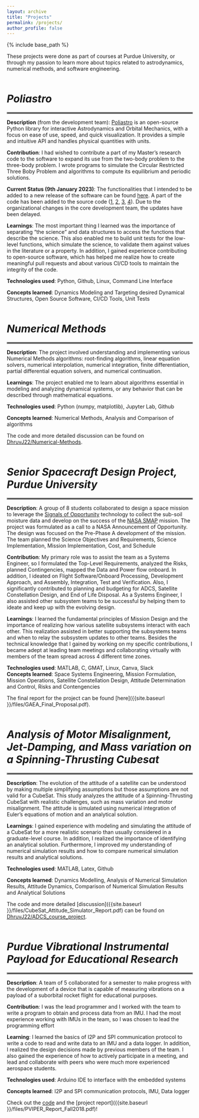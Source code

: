 ```yaml
---
layout: archive
title: "Projects"
permalink: /projects/
author_profile: false
---
```


{% include base_path %}

These projects were done as part of courses at Purdue University, or through my passion to learn more about topics related to astrodynamics, numerical methods, and software engineering.
<br>
<br>

# _Poliastro_
<hr style="border:2px solid grey">

**Description** (from the development team): [Poliastro](https://docs.poliastro.space/en/stable/) is an open-source Python library for interactive Astrodynamics and Orbital Mechanics, with a focus on ease of use, speed, and quick visualization. It provides a simple and intuitive API and handles physical quantities with units.

**Contribution**: I had wished to contribute a part of my Master’s research code to the software to expand its use from the two-body problem to the three-body problem. I wrote programs to simulate the Circular Restricted Three Boby Problem and algorithms to compute its equilibrium and periodic solutions. 

**Current Status (9th January 2023)**: The functionalities that I intended to be added to a new release of the software can be found [here](https://github.com/poliastro/poliastro/tree/main/contrib/cr3bp_DhruvJ). A part of the code has been added to the source code ([1](https://github.com/poliastro/poliastro/tree/main/src/poliastro/threebody), [2](https://github.com/poliastro/poliastro/tree/main/src/poliastro/constants), [3](https://github.com/poliastro/poliastro/tree/main/src/poliastro/core/threebody), [4](https://github.com/poliastro/poliastro/tree/main/src/poliastro)). Due to the organizational changes in the core development team, the updates have been delayed.  

**Learnings**: The most important thing I learned was the importance of separating “the science” and data structures to access the functions that describe the science. This also enabled me to build unit tests for the low-level functions, which simulate the science, to validate them against values in the literature or a property. In addition, I gained experience contributing to open-source software, which has helped me realize how to create meaningful pull requests and about various CI/CD tools to maintain the integrity of the code. 

**Technologies used**: Python, Github, Linux, Command Line Interface

**Concepts learned**: Dynamics Modeling and Targeting desired Dynamical Structures, Open Source Software, CI/CD Tools, Unit Tests
<br>
<br>

# _Numerical Methods_
<hr style="border:2px solid grey">

**Description**: The project involved understanding and implementing various Numerical Methods algorithms: root-finding algorithms, linear equation solvers, numerical interpolation, numerical integration, finite differentiation, partial differential equation solvers, and numerical continuation. 

**Learnings**: The project enabled me to learn about algorithms essential in modeling and analyzing dynamical systems, or any behavior that can be described through mathematical equations. 

**Technologies used**: Python (numpy, matplotlib), Jupyter Lab, Github

**Concepts learned**: Numerical Methods, Analysis and Comparison of algorithms

The code and more detailed discussion can be found on [DhruvJ22/Numerical-Methods](https://github.com/DhruvJ22/Numerical-Methods).
<br>
<br>

# _Senior Spacecraft Design Project, Purdue University_
<hr style="border:2px solid grey">

**Description**: A group of 8 students collaborated to design a space mission to leverage the [Signals of Opportunity](https://ieeexplore.ieee.org/document/8520391) technology to collect the sub-soil moisture data and develop on the success of the [NASA SMAP](https://smap.jpl.nasa.gov/) mission. The project was formulated as a call to a NASA Announcement of Opportunity. The design was focused on the Pre-Phase A development of the mission. The team planned the Science Objectives and Requirements, Science Implementation, Mission Implementation, Cost, and Schedule

**Contribution**: My primary role was to assist the team as a Systems Engineer, so I formulated the Top-Level Requirements, analyzed the Risks, planned Contingencies, mapped the Data and Power flow onboard. In addition, I ideated on Flight Software/Onboard Processing, Development Approach, and Assembly, Integration, Test and Verification. Also, I significantly contributed to planning and budgeting for ADCS, Satellite Constellation Design, and End of Life Disposal. As a Systems Engineer, I also assisted other subsystem teams to be successful by helping them to ideate and keep up with the evolving design. 

**Learnings**: I learned the fundamental principles of Mission Design and the importance of realizing how various satellite subsystems interact with each other. This realization assisted in better supporting the subsystems teams and when to relay the subsystem updates to other teams. Besides the technical knowledge that I gained by working on my specific contributions, I became adept at leading team meetings and collaborating virtually with members of the team spread across 4 different time zones.

**Technologies used**: MATLAB, C, GMAT, Linux, Canva, Slack  
**Concepts learned**: Space Systems Engineering, Mission Formulation, Mission Operations, Satellite Constellation Design, Attitude Determination and Control, Risks and Contengencies

The final report for the project can be found [here]({{site.baseurl }}/files/GAEA_Final_Proposal.pdf).
<br>
<br>

# _Analysis of Motor Misalignment, Jet-Damping, and Mass variation on a Spinning-Thrusting Cubesat_
<hr style="border:2px solid grey">

**Description**: The evolution of the attitude of a satellite can be understood by making multiple simplifying assumptions but those assumptions are not valid for a CubeSat. This study analyzes the attitude of a Spinning-Thrusting CubeSat with realistic challenges, such as mass variation and motor misalignment. The attitude is simulated using numerical integration of Euler’s equations of motion and an analytical solution. 

**Learnings**: I gained experience with modeling and simulating the attitude of a CubeSat for a more realistic scenario than usually considered in a graduate-level course. In addition, I realized the importance of identifying an analytical solution. Furthermore, I improved my understanding of numerical simulation results and how to compare numerical simulation results and analytical solutions.

**Technologies used**: MATLAB, Latex, Github

**Concepts learned**: Dynamics Modelling, Analysis of Numerical Simulation Results, Attitude Dynamics, Comparison of Numerical Simulation Results and Analytical Solutions

The code and more detailed [discussion]({{site.baseurl }}/files/CubeSat_Attitude_Simulator_Report.pdf) can be found on [DhruvJ22/ADCS_course_project](https://github.com/DhruvJ22/ADCS_course_project).
<br>
<br>

# _Purdue Vibrational Instrumental Payload for Educational Research_
<hr style="border:2px solid grey">

**Description**: A team of 5 collaborated for a semester to make progress with the development of a device that is capable of measuring vibrations on a payload of a suborbital rocket flight for educational purposes. 

**Contribution**: I was the lead programmer and I worked with the team to write a program to obtain and process data from an IMU. I had the most experience working with IMUs in the team, so I was chosen to lead the programming effort

**Learning**: I learned the basics of I2P and SPI communication protocol to write a code to read and write data to an IMU and a data logger. In addition, I realized the design decisions made by previous members of the team. I also gained the experience of how to actively participate in a meeting, and lead and collaborate with peers who were much more experienced aerospace students. 

**Technologies used**: Arduino IDE to interface with the embedded systems

**Concepts learned**: I2P and SPI communication protocols, IMU, Data logger

Check out the [code](https://github.com/DhruvJ22/ADCS_course_project/blob/main/misc/PVIPER_CODE5_FALL2018.ino) and the [project report]({{site.baseurl }}/files/PVIPER_Report_Fall2018.pdf)!

<!-- 
{% for post in site.portfolio %}
  {% include archive-single.html %}
{% endfor %} 
-->

